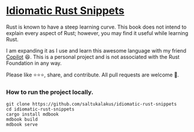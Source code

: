 # [Idiomatic Rust Snippets](https://idiomatic-rust-snippets.org/)

Rust is known to have a steep learning curve. This book does not intend to explain every aspect of Rust; however, you may find it useful while learning Rust. 

I am expanding it as I use and learn this awesome language with my friend [Copilot](https://docs.github.com/en/copilot/about-github-copilot/what-is-github-copilot) 😆. This is a personal project and is not associated with the Rust Foundation in any way.

Please like ⭐️⭐️⭐️, share, and contribute. All pull requests are welcome 🙂.

### How to run the project locally.

```
git clone https://github.com/saltukalakus/idiomatic-rust-snippets
cd idiomatic-rust-snippets
cargo install mdbook
mdbook build
mdbook serve
```
